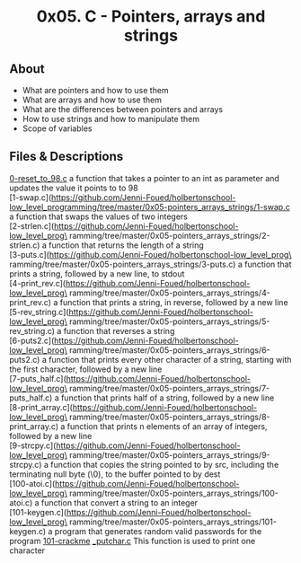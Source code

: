 # <div align="center">0x05. C - Pointers, arrays and strings</div>

## About

   - What are pointers and how to use them
   - What are arrays and how to use them
   - What are the differences between pointers and arrays
   - How to use strings and how to manipulate them
   - Scope of variables

## Files & Descriptions

[0-reset_to_98.c](https://github.com/Jenni-Foued/holbertonschool-low_level_programming/tree/master/0x05-pointers_arrays_strings/0-reset_to_98.c)  a function that takes a pointer to an int as parameter and updates the value it points to to 98</br>
[1-swap.c](https://github.com/Jenni-Foued/holbertonschool-low_level_programming/tree/master/0x05-pointers_arrays_strings/1-swap.c  a function that swaps the values of two integers</br>
[2-strlen.c](https://github.com/Jenni-Foued/holbertonschool-low_level_prog\
ramming/tree/master/0x05-pointers_arrays_strings/2-strlen.c)  a function that returns the length of a string </br>
[3-puts.c](https://github.com/Jenni-Foued/holbertonschool-low_level_prog\
ramming/tree/master/0x05-pointers_arrays_strings/3-puts.c)  a function that prints a string, followed by a new line, to stdout </br>
[4-print_rev.c](https://github.com/Jenni-Foued/holbertonschool-low_level_prog\
ramming/tree/master/0x05-pointers_arrays_strings/4-print_rev.c)  a function that prints a string, in reverse, followed by a new line </br>
[5-rev_string.c](https://github.com/Jenni-Foued/holbertonschool-low_level_prog\
ramming/tree/master/0x05-pointers_arrays_strings/5-rev_string.c)  a function that reverses a string </br>
[6-puts2.c](https://github.com/Jenni-Foued/holbertonschool-low_level_prog\
ramming/tree/master/0x05-pointers_arrays_strings/6-puts2.c)  a function that prints every other character of a string, starting with the first character, followed by a new line </br>
[7-puts_half.c](https://github.com/Jenni-Foued/holbertonschool-low_level_prog\
ramming/tree/master/0x05-pointers_arrays_strings/7-puts_half.c)  a function that prints half of a string, followed by a new line </br>
[8-print_array.c](https://github.com/Jenni-Foued/holbertonschool-low_level_prog\
ramming/tree/master/0x05-pointers_arrays_strings/8-print_array.c)  a function that prints n elements of an array of integers, followed by a new line </br>
[9-strcpy.c](https://github.com/Jenni-Foued/holbertonschool-low_level_prog\
ramming/tree/master/0x05-pointers_arrays_strings/9-strcpy.c)   a function that copies the string pointed to by src, including the terminating null byte (\0), to the buffer pointed to by dest </br>
[100-atoi.c](https://github.com/Jenni-Foued/holbertonschool-low_level_prog\
ramming/tree/master/0x05-pointers_arrays_strings/100-atoi.c)  a function that convert a string to an integer </br>
[101-keygen.c](https://github.com/Jenni-Foued/holbertonschool-low_level_prog\
ramming/tree/master/0x05-pointers_arrays_strings/101-keygen.c)   a program that generates random valid passwords for the program [101-crackme](https://github.com/holbertonschool/0x04.c/blob/master/101-crackme)
[_putchar.c](https://github.com/holbertonschool/_putchar.c/blob/master/_putchar.c) This function is used to print one character</br>
